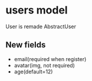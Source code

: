 # users model
User is remade AbstractUser
## New fields
- email(required when register)
- avatar(img, not required)
- age(default=12)
